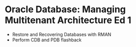 # Oracle Database: Managing Multitenant Architecture Ed 1

* Restore and Recovering Databases with RMAN
* Perform CDB and PDB flashback